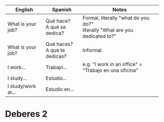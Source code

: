 
| English | Spanish | Notes |
| ---- | ---- | ---- |
| What is your job? | Qué hace?<br>A qué se dedica? | Formal, literally "what do you do?"<br>literally "What are you dedicated to?" |
| What is your job? | Qué haces?<br>A qué te dedicas? | Informal |
| I work... | Trabajo... | e.g. "I work in an office" = "Trabajo en una oficina" |
| I study... | Estudio... |  |
| I study/work at... | Estudio en... |  |

# Deberes 2